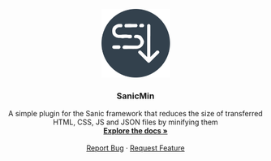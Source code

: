 <a name="readme-top"></a>

<div align="center">
  <a href="https://github.com/infernox-dev/sanicmin">
    <img src="logo.png" alt="SanicMin" width="135" height="135">
  </a>

  <h3 align="center">SanicMin</h3>

  <p align="center">
    A simple plugin for the Sanic framework that reduces the size of transferred HTML, CSS, JS and JSON files by minifying them 
    <br />
    <a href="https://sanicmin-docs.inxcorp.org"><strong>Explore the docs »</strong></a>
    <br />
    <br />
    <a href="https://github.com/infernox-dev/sanicmin/issues/">Report Bug</a>
    ·
    <a href="https://github.com/infernox-dev/sanicmin/issues/">Request Feature</a>
  </p>
</div>
